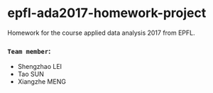 # epfl-ada2017-homework-project

Homework for the course applied data analysis 2017 from EPFL. 

### `Team member`:

- Shengzhao LEI
- Tao SUN
- Xiangzhe MENG
